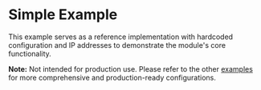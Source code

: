 # Simple Example

This example serves as a reference implementation with hardcoded configuration and IP addresses to demonstrate the module's core functionality.

**Note:** Not intended for production use. Please refer to the other [examples](/examples) for more comprehensive and production-ready configurations.
